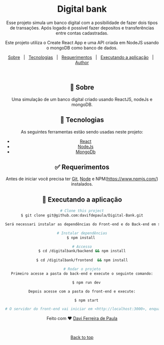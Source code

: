 <div align="center" id="top"> 

# <div align="center"> Digital bank</div>
<p align="center">Esse projeto simula um banco digital com a posibilídade de fazer dois tipos de transações.
Após logado é possível fazer depositos e transferências entre contas cadastradas. 

Este projeto utiliza o Create React App e uma API criada em NodeJS usando o mongoDB como banco de dados. </p>


<p align="center">
  <a href="#dart-about">Sobre</a> &#xa0; | &#xa0; 
  <a href="#rocket-technologies">Tecnologias</a> &#xa0; | &#xa0;
  <a href="#white_check_mark-requirements">Requerimentos</a> &#xa0; | &#xa0;
  <a href="#checkered_flag-starting">Executando a aplicação</a> &#xa0; | &#xa0;
  <a href="https://github.com/davifdepaula" target="_blank">Author</a>
</p>

<br>

## :dart: Sobre ##

Uma simulação de um banco digital criado usando ReactJS, nodeJs e mongoDB.

## :rocket: Tecnologias ##

As seguintes ferramentas estão sendo usadas neste projeto:
- [React](https://pt-br.reactjs.org/)
- [NodeJs](https://nodejs.org/)
- [MongoDb](https://www.mongodb.com/)

## :white_check_mark: Requerimentos ##

Antes de iniciar você precisa ter [Git](https://git-scm.com), [Node](https://nodejs.org/en/) e NPM(https://www.npmjs.com/) instalados.

## :checkered_flag: Executando a aplicação ##

```bash
# Clone this project
$ git clone git@github.com:davifdepaula/Digital-Bank.git

Será necessari instalar as dependências do Front-end e do Back-end em suas respectivas pastas.

# Instalar dependências
$ npm install 

# Accesso
$ cd /digitalbank/backend && npm install
  
$ cd /digitalbank/frontend  && npm install

# Rodar o projeto
Primeiro acesse a pasta do back-end e execute o seguinte comando:

    $ npm run dev

Depois acesse com a pasta do front-end e execute:

    $ npm start

# O servidor do front-end vai iniciar em <http://localhost:3000>, enquanto o back-end vai rodar em   <http://localhost:4000>
```

Feito com :heart:  <a href="https://github.com/davifdepaula" target="_blank">Davi Ferreira de Paula</a>

&#xa0;

<a href="#top">Back to top</a>
